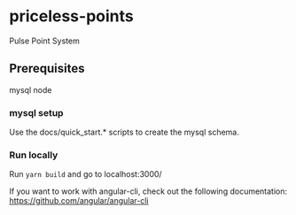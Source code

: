 # priceless-points
Pulse Point System


## Prerequisites
mysql
node

### mysql setup
Use the docs/quick_start.* scripts to create the mysql schema.

### Run locally
Run ```yarn build``` and go to localhost:3000/


If you want to work with angular-cli, check out the following documentation:
https://github.com/angular/angular-cli